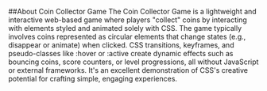 ##About Coin Collector Game
The Coin Collector Game is a lightweight and interactive web-based game where players "collect" coins by interacting with elements styled and animated solely with CSS. The game typically involves coins represented as circular elements that change states (e.g., disappear or animate) when clicked. CSS transitions, keyframes, and pseudo-classes like :hover or :active create dynamic effects such as bouncing coins, score counters, or level progressions, all without JavaScript or external frameworks. It's an excellent demonstration of CSS's creative potential for crafting simple, engaging experiences.

  




